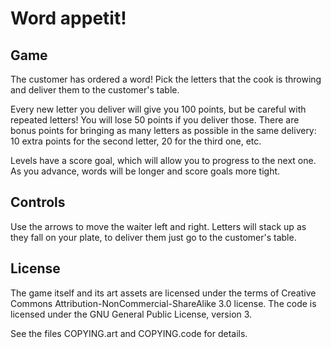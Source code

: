 Word appetit!
=============


Game
----

The customer has ordered a word! Pick the letters that the cook is throwing and
deliver them to the customer's table.

Every new letter you deliver will give you 100 points, but be careful with
repeated letters! You will lose 50 points if you deliver those. There are bonus
points for bringing as many letters as possible in the same delivery: 10 extra
points for the second letter, 20 for the third one, etc.

Levels have a score goal, which will allow you to progress to the next one. As
you advance, words will be longer and score goals more tight.


Controls
--------

Use the arrows to move the waiter left and right. Letters will stack up as they
fall on your plate, to deliver them just go to the customer's table.


License
-------

The game itself and its art assets are licensed under the terms of Creative
Commons Attribution-NonCommercial-ShareAlike 3.0 license. The code is licensed
under the GNU General Public License, version 3.

See the files COPYING.art and COPYING.code for details.

